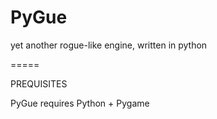 PyGue
=====

yet another rogue-like engine, written in python

=====

PREQUISITES

PyGue requires Python + Pygame
